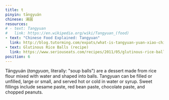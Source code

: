 ```yaml
---
title: t
pinyin: tāngyuán
chinese: 湯圓
resources: 
# - text: Tangyuan
#   link: https://en.wikipedia.org/wiki/Tangyuan_(food)
- text: "Chinese Food Explained: Tangyuan"
  link: http://blog.tutorming.com/expats/what-is-tangyuan-yuan-xiao-chinese-food
- text: Glutinous Rice Balls (recipe)
  link: https://www.seriouseats.com/recipes/2011/05/glutinous-rice-balls-tang-yuan.html
position: 6
---
```


Tāngyuán (*tangyuan*, literally: "soup balls") are a dessert made from rice flour mixed with water and shaped into balls. Tangyuan can be filled or unfilled, large or small, and served hot or cold in water or syrup. Sweet fillings include sesame paste, red bean paste, chocolate paste, and chopped peanuts.
